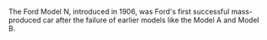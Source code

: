 The Ford Model N, introduced in 1906, was Ford's first successful mass-produced car after the failure of earlier models like the Model A and Model B.
